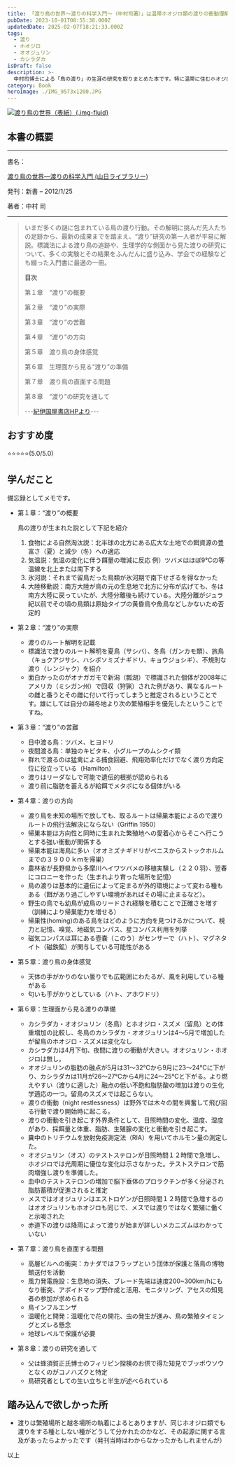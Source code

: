 ```yaml
---
title: 「渡り鳥の世界〜渡りの科学入門〜（中村司著）」は温帯ホオジロ類の渡りの衝動理解に好適
pubDate: 2023-10-01T08:55:38.000Z
updatedDate: 2025-02-07T18:21:33.000Z
tags:
  - 渡り
  - ホオジロ
  - オオジュリン
  - カシラダカ
isDraft: false
description: >-
  中村司博士による「鳥の渡り」の生涯の研究を取りまとめた本です。特に温帯に住むホオジロ類の生理の研究が秀逸です。留鳥のホオジロ、冬鳥のカシラダカ、夏鳥のオオジュリンの生理（体脂肪、ホルモン）と日照・気温・湿度に対する「渡りの準備と衝動比較」はなるほどなと新鮮でした。初版は2012年ですが、糞中のホルモン分析を当時最先端の放射免疫測定法で明らかにしています。熱帯の渡り衝動が降雨によるが詳しいメカニズムは不明だといいます。渡りはわからないことだらけでエキサイティングな研究分野だということがよくわかりました。また昭和初期〜平成時代の研究手法を学べるのも本書の良いところだと思います。
category: Book
heroImage: ./IMG_9573x1200.JPG
---
```


<a href="https://amzn.to/3LHDDNG" target="_blank">

![渡り鳥の世界（表紙）](https://object-storage.tyo2.conoha.io/v1/nc_2520d9a1_blog-astro-assets/blog-astro-assets/IMG_9573x1200.JPG){.img-fluid}
</a>

## 本書の概要

------

書名：<a href="https://amzn.to/3LHDDNG" target="_blank">

渡り鳥の世界―渡りの科学入門 (山日ライブラリー)

</a>

発刊：新書 – 2012/1/25

著者：中村 司

------
> いまだ多くの謎に包まれている鳥の渡り行動。その解明に挑んだ先人たちの足跡から、最新の成果までを踏まえ、“渡り”研究の第一人者が平易に解説。標識法による渡り鳥の追跡や、生理学的な側面から見た渡りの研究について、多くの実験とその結果をふんだんに盛り込み、学会での経験なども綴った入門書に最適の一冊。
>
> **目次**
>
> 第１章　“渡り”の概要
>
> 第２章　“渡り”の実際
>
> 第３章　“渡り”の苦難
>
> 第４章　“渡り”の方向
>
> 第５章　渡り鳥の身体感覚
>
> 第６章　生理面から見る“渡り”の準備
>
> 第７章　渡り鳥の直面する問題
>
> 第８章　“渡り”の研究を通して
>
> ---[紀伊国屋書店HPより](https://www.kinokuniya.co.jp/f/dsg-01-9784897107264)---


## おすすめ度

⭐️⭐️⭐️⭐️⭐️(5.0/5.0)

## 学んだこと

備忘録としてメモです。

- 第１章：“渡り”の概要

  鳥の渡りが生まれた説として下記を紹介

  1. 食物による自然淘汰説：北半球の北方にある広大な土地での餌資源の豊富さ（夏）と減少（冬）への適応
  2. 気温説：気温の変化に伴う餌量の増減に反応
     例）ツバメはほぼ9℃の等温線を北上または南下する
  3. 氷河説：それまで留鳥だった鳥類が氷河期で南下せざるを得なかった
  4. 大陸移動説：南方大陸が鳥の元の生息地で北方に分布が広げても、冬は南方大陸に戻っていたが、大陸分離後も続けている。大陸分離がジュラ紀以前でその頃の鳥類は原始タイプの黄昏鳥や魚鳥などしかないため否定的

- 第２章：“渡り”の実際

  - 渡りのルート解明を記載
  - 標識法で渡りのルート解明を夏鳥（サシバ）、冬鳥（ガンカモ類）、旅鳥（キョクアジサシ、ハシボソミズナギドリ、キョウジョシギ）、不規則な渡り（レンジャク）を紹介
  - 面白かったのがオナガガモで新潟（瓢湖）で標識された個体が2008年にアメリカ（ミシガン州）で回収（狩猟）された例があり、異なるルートの雌と番うとその雌に付いて行ってしまうと推定されるということです。雄にしては自分の越冬地より次の繁殖相手を優先したということですね。

- 第３章：“渡り”の苦難

  - 日中渡る鳥：ツバメ、ヒヨドリ
  - 夜間渡る鳥：単独のキビタキ、小グループのムシクイ類
  - 群れで渡るのは猛禽による捕食回避、飛翔効率化だけでなく渡り方向定位に役立っている（Hamilton）
  - 渡りはリーダなしで可能で遺伝的根拠が認められる
  - 渡り前に脂肪を蓄えるが給餌でメタボになる個体がいる

- 第４章：渡りの方向
  - 渡り鳥を未知の場所で放しても、取るルートは帰巣本能によるので渡りルートの飛行法解決にならない（Griffin 1950）
  - 帰巣本能は方向性と同時に生まれた繁殖地への愛着心からそこへ行こうとする強い衝動が関係する
  - 帰巣本能は海鳥に多い（オオミズナギドリがベニスからストックホルムまでの３９００ｋｍを帰巣）
  - 農林省が長野県から多摩川へイワツバメの移植実験し（２２０羽）、翌春にコロニーを作った（生まれより育った場所を記憶）
  - 鳥の渡りは基本的に遺伝によって定まるが外的環境によって変わる種もある（餌があり過ごしやすい環境があればその場に止まるなど）。
  - 野生の鳥でも幼鳥が成鳥のリードされ経験を積むことで正確さを増す（訓練により帰巣能力を増せる）
  - 帰巣性(homing)のある鳥をはどのように方向を見つけるかについて、視力と記憶、嗅覚、地磁気コンパス、星コンパス利用を列挙
  - 磁気コンパスは耳にある壺嚢（このう）がセンサーで（ハト）、マグネタイト（磁鉄鉱）が関与している可能性がある

- 第５章：渡り鳥の身体感覚

  - 天体の手がかりのない曇りでも広範囲にわたるが、風を利用している種がある
  - 匂いも手がかりとしている（ハト、アホウドリ）

- 第６章：生理面から見る渡りの準備

  - カシラダカ・オオジュリン（冬鳥）とホオジロ・スズメ（留鳥）との体重増加の比較し、冬鳥のカシラダカ・オオジュリンは4〜5月で増加したが留鳥のホオジロ・スズメは変化なし
  - カシラダカは4月下旬、夜間に渡りの衝動が大きい。オオジュリン・ホオジロは無し。
  - オオジュリンの脂肪の融点が5月は31〜32℃から9月に23〜24℃に下がり、カシラダカは11月が26〜27℃から4月に24〜25℃と下がる。より燃えやすい（渡りに適した）融点の低い不飽和脂肪酸の増加は渡りの生化学適応の一つ。留鳥のスズメでは起こらない。
  - 渡りの衝動（night restlessness）は野外では木々の間を興奮して飛び回る行動で渡り開始時に起こる。
  - 渡りの衝動を引き起こす外界条件として、日照時間の変化、温度、湿度があり、採餌量と体重、脂肪、生殖腺の変化と衝動を引き起こす。
  - 糞中のトリチウムを放射免疫測定法（RIA）を用いてホルモン量の測定した。
  - オオジュリン（オス）のテストステロンが日照時間１２時間で急増し、ホオジロでは光周期に優位な変化は示さなかった。テストステロンで筋肉増強し渡りを準備した。
  - 血中のテストステロンの増加で脳下垂体のプロラクチンが多く分泌され脂肪蓄積が促進されると推定
  - メスではオオジュリンはエストロゲンが日照時間１２時間で急増するのはオオジュリンもホオジロも同じで、メスでは渡りではなく繁殖に働くと示唆された
  - 赤道下の渡りは降雨によって渡りが始まが詳しいメカニズムはわかっていない

- 第７章：渡り鳥を直面する問題

  - 高層ビルへの衝突：カナダではフラップという団体が保護と落鳥の博物館送付を活動
  - 風力発電施設：生息地の消失、ブレード先端は速度200~300km/hにもなり衝突、アボイドマップ野作成と活用、モニタリング、アセスの知見者の参加が求められる
  - 鳥インフルエンザ
  - 温暖化と開発：温暖化で花の開花、虫の発生が進み、鳥の繁殖タイミングとズレる懸念
  - 地球レベルで保護が必要

- 第８章：渡りの研究を通して

  - 父は蜂須賀正氏博士のフィリピン探検のお供で得た知見でブッポウソウとなくのがコノハズクと特定
  - 鳥研究者としての生い立ちと半生が述べられている

  


## 踏み込んで欲しかった所

- 渡りは繁殖場所と越冬場所の執着によるとありますが、同じホオジロ類でも渡りをする種としない種がどうして分かれたのかなど、その起源に関する言及があったらよかったです（発刊当時はわからなかったかもしれませんが）



 以上  

